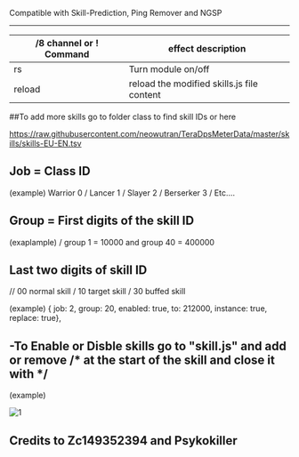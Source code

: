 Compatible with Skill-Prediction, Ping Remover and NGSP

------
/8 channel or ! Command | effect description
--- | ---
rs | Turn module on/off
reload | reload the modified skills.js file content

##To add more skills go to folder class to find skill IDs or here 

https://raw.githubusercontent.com/neowutran/TeraDpsMeterData/master/skills/skills-EU-EN.tsv

## Job = Class ID
(example)
Warrior  0 / Lancer 1 / Slayer 2 / Berserker 3 / Etc....

## Group = First digits of the skill ID
(exaplample) 
/ group 1 = 10000 and group 40 = 400000

## Last two digits of skill ID  
// 00 normal skill / 10 target skill / 30 buffed skill

(example)
{ job: 2, group: 20, enabled: true, to: 212000, instance: true, replace: true},

## -To Enable or Disble skills go to "skill.js" and add or remove /* at the start of the skill and close it with */ 


(example)


![1](https://user-images.githubusercontent.com/35492207/115976332-cc98c580-a521-11eb-8638-46619ae621b1.png)







## Credits to Zc149352394 and Psykokiller
